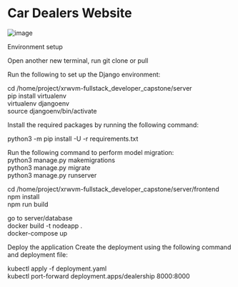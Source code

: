 # Car Dealers Website
![image](https://github.com/user-attachments/assets/630e2018-d8e4-4027-b57f-4588202d9bb1)

Environment setup

Open another new terminal, run git clone or pull

Run the following to set up the Django environment:

cd /home/project/xrwvm-fullstack_developer_capstone/server\
pip install virtualenv\
virtualenv djangoenv\
source djangoenv/bin/activate

Install the required packages by running the following command:

python3 -m pip install -U -r requirements.txt

Run the following command to perform model migration:\
python3 manage.py makemigrations\
python3 manage.py migrate\
python3 manage.py runserver

cd /home/project/xrwvm-fullstack_developer_capstone/server/frontend\
npm install\
npm run build

go to server/database\
docker build -t nodeapp .\
docker-compose up

Deploy the application
Create the deployment using the following command and deployment file:

kubectl apply -f deployment.yaml\
kubectl port-forward deployment.apps/dealership 8000:8000
